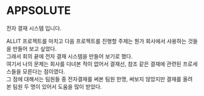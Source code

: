 # APPSOLUTE
전자 결재 시스템 입니다.<br>

ALLIT 프로젝트를 마치고 다음 프로젝트를 진행할 주제는 뭔가 회사에서 사용하는 것들을 만들어 보고 싶었다.<br>
그래서 회의 끝에 전자 결재 시스템을 만들어 보기로 했다.<br>
여기서 나의 문제는 회사를 다녀본 적이 없어서 결재선, 참조 같은 결재에 관련된 프로세스들을 모른다는 점이였다.<br>
그 점에 대해서는 팀원들 중 전자결재를 써본 팀원 한명, 써보지 않았지만 결재를 올려 본 팀원 두 명이 있어서 도움을 많이 받았다.<br>
